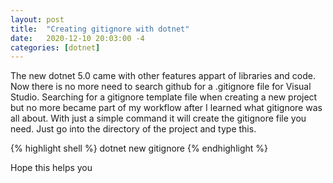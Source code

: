 ```yaml
---
layout: post
title:  "Creating gitignore with dotnet"
date:   2020-12-10 20:03:00 -4
categories: [dotnet]
---
```

The new dotnet 5.0 came with other features appart of libraries and code. Now there is no more need to search github for a .gitignore file for Visual Studio. Searching for a gitignore template file when creating a new project but no more became part of my workflow after I learned what gitignore was all about.
With just a simple command it will create the gitignore file you need. Just go into the directory of the project and type this.

{% highlight shell %}
dotnet new gitignore
{% endhighlight %}

Hope this helps you